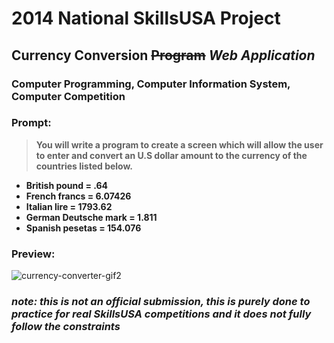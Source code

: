 
# 2014 National SkillsUSA Project
## Currency Conversion ~~Program~~ *Web Application*
### Computer Programming, Computer Information System, Computer Competition

### Prompt: 

> **You will write a program to create a screen which will allow the user**
> **to enter and convert an U.S dollar amount to the currency of the**
> **countries listed below.**

 - **British pound = .64**
 - **French francs = 6.07426**
 - **Italian lire = 1793.62**
 - **German Deutsche mark = 1.811**
 - **Spanish pesetas = 154.076**
 
### Preview: 
![currency-converter-gif2](https://github.com/Yurem1/currency-conversion/assets/142750684/13967a66-63ec-4d15-8f1f-d2e1d38a18ba)

### *note: this is not an official submission, this is purely done to practice for real SkillsUSA competitions and it does not fully follow the constraints* 
